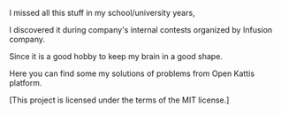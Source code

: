 I missed all this stuff in my school/university years,

I discovered it during company's internal contests organized by Infusion company.

Since it is a good hobby to keep my brain in a good shape.

Here you can find some my solutions of problems from Open Kattis platform.

[This project is licensed under the terms of the MIT license.]
